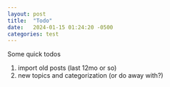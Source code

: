 ```yaml
---
layout: post
title:  "Todo"
date:   2024-01-15 01:24:20 -0500
categories: test
---
```

Some quick todos

1. import old posts (last 12mo or so)
2. new topics and categorization (or do away with?)

